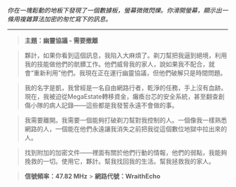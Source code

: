 _你在一塊鬆動的地板下發現了一個數據板，螢幕微微閃爍。你滑開螢幕，顯示出一條用複雜算法加密的匆忙寫下的訊息。_

---

> **主題：幽靈協議 - 需要撤離**

> 夥計，如果你看到這個訊息，我陷入大麻煩了。剃刀幫把我逼到絕境，利用我的技能做他們的骯髒工作。他們威脅我的家人，說如果我不配合，就會“重新利用”他們。我現在正在運行幽靈協議，但他們破解只是時間問題。

> 我的名字是凱，我曾經是一名自由網路行者，乾淨的任務，手上沒有血跡。現在，我被迫從MegaEstate轉移資金，癱瘓台芯的安全系統，甚至翻查創傷小隊的病人記錄——這些都是我發誓永遠不會做的事。

> 我需要離開。我需要一個能夠打破剃刀幫對我控制的人。一個像我一樣熟悉網路的人，一個能在他們永遠讓我消失之前把我從這個數位地獄中拉出來的人。

> 找到附加的加密文件——裡面有關於他們行動的情報，他們的弱點，我能夠挽救的一切。使用它，夥計。幫我找回我的生活。幫我拯救我的家人。

> **信號頻率：47.82 MHz** > **網路代號：WraithEcho**
